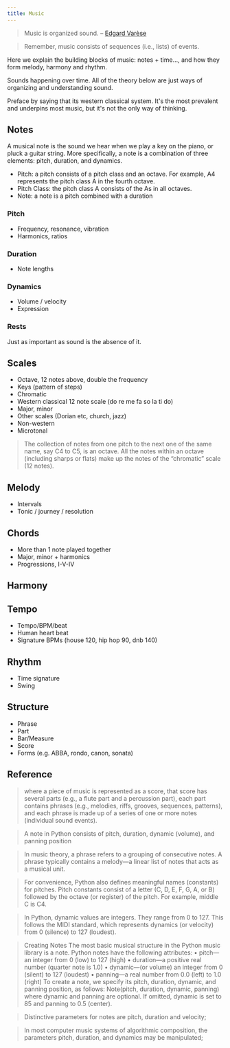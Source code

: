 ```yaml
---
title: Music
---
```


> Music is organized sound. –
> [Edgard Varèse](https://en.wikipedia.org/wiki/Edgard_Var%C3%A8se)

> Remember, music consists of sequences (i.e., lists) of events.

Here we explain the building blocks of music: notes + time..., and how they form
melody, harmony and rhythm.

Sounds happening over time. All of the theory below are just ways of organizing
and understanding sound.

Preface by saying that its western classical system. It's the most prevalent and
underpins most music, but it's not the only way of thinking.

## Notes

A musical note is the sound we hear when we play a key on the piano, or pluck a
guitar string. More specifically, a note is a combination of three elements:
pitch, duration, and dynamics.

- Pitch: a pitch consists of a pitch class and an octave. For example, A4
  represents the pitch class A in the fourth octave.
- Pitch Class: the pitch class A consists of the As in all octaves.
- Note: a note is a pitch combined with a duration

### Pitch

- Frequency, resonance, vibration
- Harmonics, ratios

### Duration

- Note lengths

### Dynamics

- Volume / velocity
- Expression

### Rests

Just as important as sound is the absence of it.

## Scales

- Octave, 12 notes above, double the frequency
- Keys (pattern of steps)
- Chromatic
- Western classical 12 note scale (do re me fa so la ti do)
- Major, minor
- Other scales (Dorian etc, church, jazz)
- Non-western
- Microtonal

> The collection of notes from one pitch to the next one of the same name, say
> C4 to C5, is an octave. All the notes within an octave (including sharps or
> flats) make up the notes of the “chromatic” scale (12 notes).

## Melody

- Intervals
- Tonic / journey / resolution

## Chords

- More than 1 note played together
- Major, minor + harmonics
- Progressions, I-V-IV

## Harmony

## Tempo

- Tempo/BPM/beat
- Human heart beat
- Signature BPMs (house 120, hip hop 90, dnb 140)

## Rhythm

- Time signature
- Swing

## Structure

- Phrase
- Part
- Bar/Measure
- Score
- Forms (e.g. ABBA, rondo, canon, sonata)

## Reference

> where a piece of music is represented as a score, that score has several parts
> (e.g., a flute part and a percussion part), each part contains phrases (e.g.,
> melodies, riffs, grooves, sequences, patterns), and each phrase is made up of
> a series of one or more notes (individual sound events).

> A note in Python consists of pitch, duration, dynamic (volume), and panning
> position

> In music theory, a phrase refers to a grouping of consecutive notes. A phrase
> typically contains a melody—a linear list of notes that acts as a musical
> unit.

> For convenience, Python also defines meaningful names (constants) for pitches.
> Pitch constants consist of a letter (C, D, E, F, G, A, or B) followed by the
> octave (or register) of the pitch. For example, middle C is C4.

> In Python, dynamic values are integers. They range from 0 to 127. This follows
> the MIDI standard, which represents dynamics (or velocity) from 0 (silence) to
> 127 (loudest).

> Creating Notes The most basic musical structure in the Python music library is
> a note. Python notes have the following attributes: • pitch—an integer from 0
> (low) to 127 (high) • duration—a positive real number (quarter note is 1.0) •
> dynamic—(or volume) an integer from 0 (silent) to 127 (loudest) • panning—a
> real number from 0.0 (left) to 1.0 (right) To create a note, we specify its
> pitch, duration, dynamic, and panning position, as follows: Note(pitch,
> duration, dynamic, panning) where dynamic and panning are optional. If
> omitted, dynamic is set to 85 and panning to 0.5 (center).

> Distinctive parameters for notes are pitch, duration and velocity;

> In most computer music systems of algorithmic composition, the parameters
> pitch, duration, and dynamics may be manipulated;

